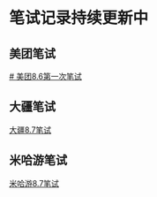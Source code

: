 # 笔试记录持续更新中

## 美团笔试
[# 美团8.6第一次笔试](/article/interview/exp/meituan86.md)

## 大疆笔试
[大疆8.7笔试](/article/interview/exp/dajiang87.md)

## 米哈游笔试
[米哈游8.7笔试](/article/interview/exp/mihayou87.md)